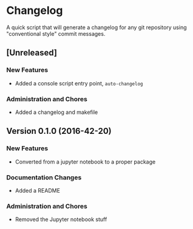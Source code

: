 # Changelog

A quick script that will generate a changelog for any git repository using
"conventional style" commit messages.

## [Unreleased]

### New Features
- Added a console script entry point, `auto-changelog`





### Administration and Chores
- Added a changelog and makefile




## Version 0.1.0 (2016-42-20)

### New Features
- Converted from a jupyter notebook to a proper package




### Documentation Changes
- Added a README


### Administration and Chores
- Removed the Jupyter notebook stuff




